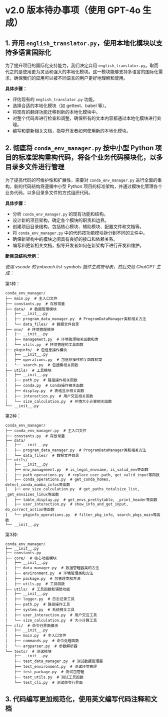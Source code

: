 # v2.0 版本待办事项（使用 GPT-4o 生成）

## 1. 弃用 `english_translator.py`，使用本地化模块以支持多语言国际化
为了提升项目的国际化支持能力，我们决定弃用 `english_translator.py`。取而代之的是使用更为灵活和强大的本地化模块。这一模块能够支持多语言的国际化需求，确保我们的应用可以被不同语言的用户更好地理解和使用。

**具体步骤：**
- 评估现有的 `english_translator.py` 功能。
- 选择合适的本地化模块（如 gettext、babel 等）。
- 将现有的翻译功能迁移到新的本地化模块中。
- 对整个代码库进行检查和调整，确保所有的文本内容都通过本地化模块进行处理。
- 编写和更新相关文档，指导开发者如何使用新的本地化模块。

## 2. 彻底将 `conda_env_manager.py` 按中小型 Python 项目的标准架构重构代码，将各个业务代码模块化，以多目录多文件进行管理
为了提高代码的可维护性和扩展性，需要对 `conda_env_manager.py` 进行全面的重构。新的代码结构将遵循中小型 Python 项目的标准架构，并通过模块化管理各个业务代码，以多目录多文件的方式组织代码。

**具体步骤：**
- 分析 `conda_env_manager.py` 的现有功能和结构。
- 设计新的项目架构，确定各个模块的职责和边界。
- 创建项目目录结构，包括核心模块、辅助模块、配置文件和文档等。
- 将 `conda_env_manager.py` 中的代码按功能模块拆分到不同的文件中。
- 确保新架构中的模块之间具有良好的接口和依赖关系。
- 编写和更新相关文档，指导开发者如何在新架构下进行开发和维护。

**新目录结构示例：**

*使用 vscode 的 jmbeach.list-symbols 插件生成符号表，然后交给 ChatGPT 生成：*

第1种：

```
conda_env_manager/
├── main.py  # 主入口文件
├── constants.py  # 存放常量
├── data/  # 数据管理模块
│   ├── __init__.py
│   ├── program_data_manager.py  # ProgramDataManager类和相关方法
│   └── data_files/  # 数据文件目录
├── env/  # 环境管理模块
│   ├── __init__.py
│   ├── management.py  # 环境管理相关函数和类
│   └── utils.py  # 环境管理的工具函数
├── pkginfo/  # 包信息操作模块
│   ├── __init__.py
│   ├── operations.py  # 包信息操作相关函数和类
│   └── search.py  # 包搜索相关函数
├── utils/  # 工具模块
│   ├── __init__.py
│   ├── path.py  # 路径操作相关函数
│   ├── conda.py  # Conda操作相关函数
│   ├── display.py  # 表格显示相关函数
│   ├── interaction.py  # 用户交互相关函数
│   └── size_calculation.py  # 环境大小计算相关函数
└── __init__.py
```

第2种：

```
conda_env_manager/
├── conda_env_manager.py  # 主入口文件
├── constants.py  # 存放常量
├── data/
│   ├── __init__.py
│   ├── program_data_manager.py  # ProgramDataManager类和相关方法
│   └── data_files/  # 数据文件目录
├── utils/
│   ├── __init__.py
│   ├── env_management.py  # is_legal_envname, is_valid_env等函数
│   ├── path_operations.py  # replace_user_path, get_valid_input等函数
│   ├── conda_operations.py  # get_conda_homes, detect_conda_mamba_infos等函数
│   ├── env_size_calculation.py  # get_paths_totalsize_list, _get_envsizes_linux等函数
│   ├── table_display.py  # get_envs_prettytable, _print_header等函数
│   ├── user_interaction.py  # show_info_and_get_input, do_correct_action等函数
│   └── pkginfo_operations.py  # filter_pkg_info, search_pkgs_main等函数
└── __init__.py
```
第3种:
```
conda_env_manager/
├── __init__.py
├── constants.py
├── core/  # 核心功能模块
│   ├── __init__.py
│   ├── data_manager.py  # 数据管理器类和方法
│   ├── environment.py  # 环境管理类和方法
│   ├── package.py  # 包管理类和方法
│   ├── utils.py  # 工具函数
├── utils/  # 工具函数和辅助功能
│   ├── __init__.py
│   ├── logger.py  # 日志记录工具
│   ├── path.py  # 路径操作工具
│   ├── system.py  # 系统相关工具
│   ├── user_interaction.py  # 用户交互工具
│   └── size_calculation.py  # 大小计算工具
├── cli/  # 命令行界面模块
│   ├── __init__.py
│   ├── main.py  # 主入口文件
│   ├── commands.py  # 命令处理函数
│   └── argparser.py  # 参数解析器
└── tests/  # 测试模块
    ├── __init__.py
    ├── test_data_manager.py  # 测试数据管理器
    ├── test_environment.py  # 测试环境管理
    ├── test_package.py  # 测试包管理
    ├── test_utils.py  # 测试工具函数
    └── test_cli.py  # 测试命令行界面

```

## 3. 代码编写更加规范化，使用英文编写代码注释和文档